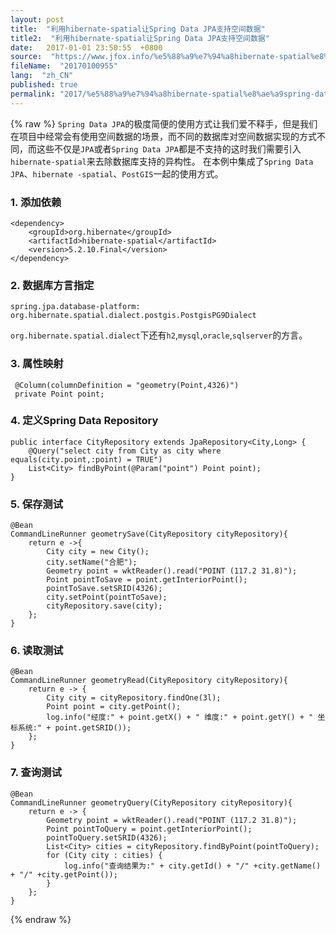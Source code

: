 ```yaml
---
layout: post
title:  "利用hibernate-spatial让Spring Data JPA支持空间数据"
title2:  "利用hibernate-spatial让Spring Data JPA支持空间数据"
date:   2017-01-01 23:50:55  +0800
source:  "https://www.jfox.info/%e5%88%a9%e7%94%a8hibernate-spatial%e8%ae%a9spring-data-jpa%e6%94%af%e6%8c%81%e7%a9%ba%e9%97%b4%e6%95%b0%e6%8d%ae.html"
fileName:  "20170100955"
lang:  "zh_CN"
published: true
permalink: "2017/%e5%88%a9%e7%94%a8hibernate-spatial%e8%ae%a9spring-data-jpa%e6%94%af%e6%8c%81%e7%a9%ba%e9%97%b4%e6%95%b0%e6%8d%ae.html"
---
```

{% raw %}
`Spring Data JPA`的极度简便的使用方式让我们爱不释手，但是我们在项目中经常会有使用空间数据的场景，而不同的数据库对空间数据实现的方式不同，而这些不仅是`JPA`或者`Spring Data JPA`都是不支持的这时我们需要引入`hibernate-spatial`来去除数据库支持的异构性。
在本例中集成了`Spring Data JPA`、`hibernate -spatial`、`PostGIS`一起的使用方式。

### 1. 添加依赖

    <dependency>
        <groupId>org.hibernate</groupId>
        <artifactId>hibernate-spatial</artifactId>
        <version>5.2.10.Final</version>
    </dependency>
    

### 2. 数据库方言指定

    spring.jpa.database-platform: org.hibernate.spatial.dialect.postgis.PostgisPG9Dialect
    

`org.hibernate.spatial.dialect`下还有`h2`,`mysql`,`oracle`,`sqlserver`的方言。

### 3. 属性映射

     @Column(columnDefinition = "geometry(Point,4326)")
     private Point point;
    

### 4. 定义Spring Data Repository

    public interface CityRepository extends JpaRepository<City,Long> {
        @Query("select city from City as city where equals(city.point,:point) = TRUE")
        List<City> findByPoint(@Param("point") Point point);
    }
    

### 5. 保存测试

    @Bean
    CommandLineRunner geometrySave(CityRepository cityRepository){
        return e ->{
            City city = new City();
            city.setName("合肥");
            Geometry point = wktReader().read("POINT (117.2 31.8)");
            Point pointToSave = point.getInteriorPoint();
            pointToSave.setSRID(4326);
            city.setPoint(pointToSave);
            cityRepository.save(city);
        };
    }
    

### 6. 读取测试

    
    @Bean
    CommandLineRunner geometryRead(CityRepository cityRepository){
        return e -> {
            City city = cityRepository.findOne(3l);
            Point point = city.getPoint();
            log.info("经度:" + point.getX() + " 维度:" + point.getY() + " 坐标系统:" + point.getSRID());
        };
    }
    

### 7. 查询测试

    @Bean
    CommandLineRunner geometryQuery(CityRepository cityRepository){
        return e -> {
            Geometry point = wktReader().read("POINT (117.2 31.8)");
            Point pointToQuery = point.getInteriorPoint();
            pointToQuery.setSRID(4326);
            List<City> cities = cityRepository.findByPoint(pointToQuery);
            for (City city : cities) {
                log.info("查询结果为:" + city.getId() + "/" +city.getName() + "/" +city.getPoint());
            }
        };
    }
{% endraw %}